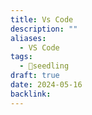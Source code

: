 ```yaml
---
title: Vs Code
description: ""
aliases:
  - VS Code
tags:
  - 🌱seedling
draft: true
date: 2024-05-16
backlink:
---
```

